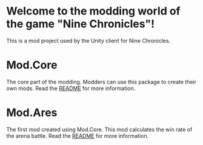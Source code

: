 # Welcome to the modding world of the game "Nine Chronicles"!

This is a mod project used by the Unity client for Nine Chronicles.

# Mod.Core

The core part of the modding. Modders can use this package to create their own mods.
Read the [README](Core/README.md) for more information.

# Mod.Ares

The first mod created using Mod.Core. This mod calculates the win rate of the arena battle.
Read the [README](Ares/README.md) for more information.
